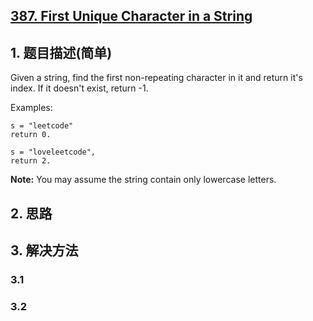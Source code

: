 ## [387. First Unique Character in a String](https://leetcode-cn.com/problems/first-unique-character-in-a-string/)

## 1. 题目描述(简单)

Given a string, find the first non-repeating character in it and return it's index. If it doesn't exist, return -1.

Examples:
```
s = "leetcode"
return 0.

s = "loveleetcode",
return 2.
```

**Note:** You may assume the string contain only lowercase letters.


## 2. 思路

## 3. 解决方法

### 3.1 


### 3.2

